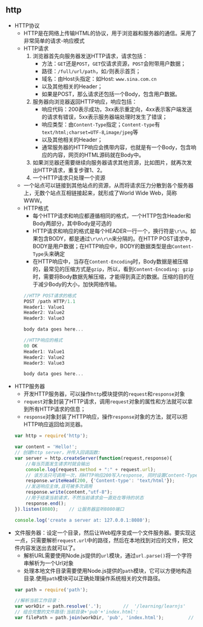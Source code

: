 ## http
- HTTP协议
    - HTTP是在网络上传输HTML的协议，用于浏览器和服务器的通信。采用了非常简单的请求-响应模式
    - HTTP请求
        1. 浏览器首先向服务器发送HTTP请求，请求包括：
            - 方法：`GET`还是`POST`，`GET`仅请求资源，`POST`会附带用户数据；
            - 路径：`/full/url/path`，如`/`则表示首页；
            - 域名：由Host头指定：如Host: `www.sina.com.cn`
            - 以及其他相关的Header；
            - 如果是POST，那么请求还包括一个Body，包含用户数据。
        2. 服务器向浏览器返回HTTP响应，响应包括：
            - 响应代码：200表示成功，3xx表示重定向，4xx表示客户端发送的请求有错误，5xx表示服务器端处理时发生了错误；
            - 响应类型：由`Content-Type`指定；`Content-type`有`text/html;charset=UTF-8`,`image/jpeg`等
            - 以及其他相关的Header；
            - 通常服务器的HTTP响应会携带内容，也就是有一个Body，包含响应的内容，网页的HTML源码就在Body中。
        3. 如果浏览器还需要继续向服务器请求其他资源，比如图片，就再次发出HTTP请求，重复步骤1、2。
        4. 一个HTTP请求只处理一个资源
    - 一个站点可以链接到其他站点的资源，从而将请求压力分散到各个服务器上，无数个站点互相链接起来，就形成了World Wide Web，简称WWW。
    - HTTP格式
        - 每个HTTP请求和响应都遵循相同的格式，一个HTTP包含Header和Body两部分，其中Body是可选的
        - HTTP请求和响应的格式是每个HEADER一行一个，换行符是`\r\n`。如果包含BODY，都是通过`\r\n\r\n`来分隔的。在HTTP POST请求中，BODY是用户数据；在HTTP响应中，BODY的数据类型是由`Content-Type`头来确定
        - 在HTTP响应中，当存在`Content-Encoding`时，Body数据是被压缩的，最常见的压缩方式是`gzip`，所以，看到`Content-Encoding: gzip`时，需要将Body数据先解压缩，才能得到真正的数据。压缩的目的在于减少Body的大小，加快网络传输。
        ```javascript
        //HTTP POST请求的格式
        POST /path HTTP/1.1
        Header1: Value1
        Header2: Value2
        Header3: Value3

        body data goes here...

        //HTTP响应的格式
        00 OK
        Header1: Value1
        Header2: Value2
        Header3: Value3

        body data goes here...
        ```
- HTTP服务器
    - 开发HTTP服务器，可以操作`http`模块提供的`request`和`response`对象
    - `request`对象封装了HTTP请求，调用`request`对象的属性和方法就可以拿到所有HTTP请求的信息；
    - `response`对象封装了HTTP响应，操作`response`对象的方法，就可以把HTTP响应返回给浏览器。
    ```javascript
    var http = require('http');

    var content = 'Hello!';
    // 创建http server，并传入回调函数:
    var server = http.createServer(function(request,response){
        //每当页面发生请求时就会输出
        console.log(request.method + ":" + request.url);
        // 该方法只可调用一次，将HTTP响应200写入response, 同时设置Content-Type: text/html:
        response.writeHead(200, {'Content-type': 'text/html'});
        //发送响应主体,且可被多次调用
        response.write(content,"utf-8");
        //用于结束当前请求，不然当前请求会一直处在等待的状态
        response.end();
    }).listen(8080);    // 让服务器监听8080端口

    console.log('create a server at: 127.0.0.1:8080');
    ```
- 文件服务器：设定一个目录，然后让Web程序变成一个文件服务器。要实现这一点，只需要解析`request.url`中的路径，然后在本地找到对应的文件，把文件内容发送出去就可以了。
    - 解析URL需要使用Node.js提供的`url`模块，通过`url.parse()`将一个字符串解析为一个Url对象
    - 处理本地文件目录需要使用Node.js提供的`path`模块，它可以方便地构造目录.使用`path`模块可以正确处理操作系统相关的文件路径。
    ```javascript
    var path = require('path');

    //解析当前工作目录：
    var workDir = path.resolve('.');        //  '/learning/learnjs'
    // 组合完整的文件路径:当前目录+'pub'+'index.html':
    var filePath = path.join(workDir, 'pub', 'index.html');         // '/learning/learnjs/pub/index.html'
    ```
